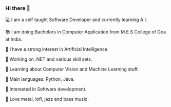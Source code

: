 ### Hi there 👋

💻 I am a self taught Software Developer and currently learning A.I.

📚 I am doing Bachelors in Computer Application from M.E.S College of Goa at India.

📝 I have a strong interest in Artificial Intelligence.

🔭 Working on .NET and various skill sets.

🌱 Learning about Computer Vision and Machine Learning stuff.

🌟 Main languages: Python, Java.

🚩 Interested in Software development.

🎵 Love metal, lofi, jazz and bass music.
